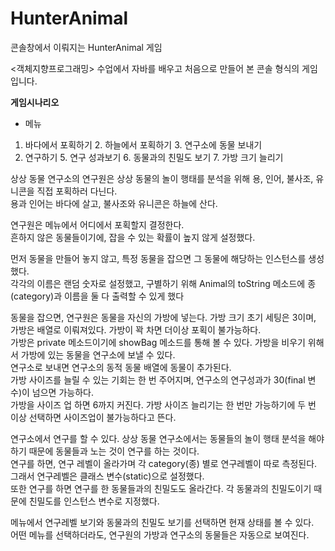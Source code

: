 # HunterAnimal
콘솔창에서 이뤄지는 HunterAnimal 게임

<객체지향프로그래밍> 수업에서 자바를 배우고 처음으로 만들어 본 콘솔 형식의 게임입니다. 

__게임시나리오__

-	메뉴 
1. 바다에서 포획하기  2. 하늘에서 포획하기 3. 연구소에 동물 보내기
4. 연구하기 5. 연구 성과보기 6. 동물과의 친밀도 보기 7. 가방 크기 늘리기


상상 동물 연구소의 연구원은 상상 동물의 놀이 행태를 분석을 위해 용, 인어, 불사조, 유니콘을 직접 포획하러 다닌다.<br/>용과 인어는 바다에 살고, 불사조와 유니콘은 하늘에 산다. 

연구원은 메뉴에서 어디에서 포획할지 결정한다.<br/>흔하지 않은 동물들이기에, 잡을 수 있는 확률이 높지 않게 설정했다. 

먼저 동물을 만들어 놓지 않고, 특정 동물을 잡으면 그 동물에 해당하는 인스턴스를 생성했다.<br/>각각의 이름은 랜덤 숫자로 설정했고, 구별하기 위해 Animal의 toString 메소드에 종(category)과 이름을 둘 다 출력할 수 있게 했다

동물을 잡으면, 연구원은 동물을 자신의 가방에 넣는다. 가방 크기 초기 세팅은 3이며, 가방은 배열로 이뤄져있다. 가방이 꽉 차면 더이상 포획이 불가능하다.<br/> 가방은 private 메소드이기에 showBag 메소드를 통해 볼 수 있다. 가방을 비우기 위해서 가방에 있는 동물을 연구소에 보낼 수 있다.<br/> 연구소로 보내면 연구소의 동적 동물 배열에 동물이 추가된다. <br/>가방 사이즈를 늘릴 수 있는 기회는 한 번 주어지며, 연구소의 연구성과가 30(final 변수)이 넘으면 가능하다. <br/>가방을 사이즈 업 하면 6까지 커진다. 가방 사이즈 늘리기는 한 번만 가능하기에 두 번 이상 선택하면 사이즈업이 불가능하다고 뜬다.

연구소에서 연구를 할 수 있다. 상상 동물 연구소에서는 동물들의 놀이 행태 분석을 해야하기 때문에 동물들과 노는 것이 연구를 하는 것이다.<br/>연구를 하면, 연구 레벨이 올라가며 각 category(종) 별로 연구레벨이 따로 측정된다. 그래서 연구레벨은 클래스 변수(static)으로 설정했다. 
<br/>또한 연구를 하면 연구를 한 동물들과의 친밀도도 올라간다. 각 동물과의 친밀도이기 때문에 친밀도를 인스턴스 변수로 지정했다. 

메뉴에서 연구레벨 보기와 동물과의 친밀도 보기를 선택하면 현재 상태를 볼 수 있다.<br/>어떤 메뉴를 선택하더라도, 연구원의 가방과 연구소의 동물들은 자동으로 보여진다.
